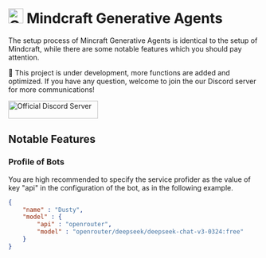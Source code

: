 # <img src="https://s2.loli.net/2025/04/18/RWaFJkY4gSDLViy.png" alt="Official Discord Server" width="30" height="30"> Mindcraft Generative Agents



The setup process of Mincraft Generative Agents is identical to the setup of Mindcraft, while
there are some notable features which you should pay attention.

🦾 This project is under development, more functions are added and optimized. If you have any question, welcome to join the our Discord server for more communications! 

<a href="https://discord.gg/RKjspnTBmb" target="_blank"><img src="https://s2.loli.net/2025/04/18/CEjdFuZYA4pKsQD.png" alt="Official Discord Server" width="180" height="36"></a>


## Notable Features 

### Profile of Bots
You are high recommended to specify the service profider as the value of key "api" in the configuration of the bot, 
as in the following example. 
```json
{
    "name" : "Dusty", 
    "model" : {
        "api" : "openrouter", 
        "model" : "openrouter/deepseek/deepseek-chat-v3-0324:free"
    }
}
```